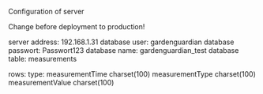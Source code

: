 Configuration of server

Change before deployment to production!

server address: 192.168.1.31
database user: gardenguardian
database passwort: Passwort123
database name: gardenguardian_test
database table: measurements

rows:                   type:
measurementTime         charset(100)
measurementType         charset(100)
measurementValue        charset(100)


